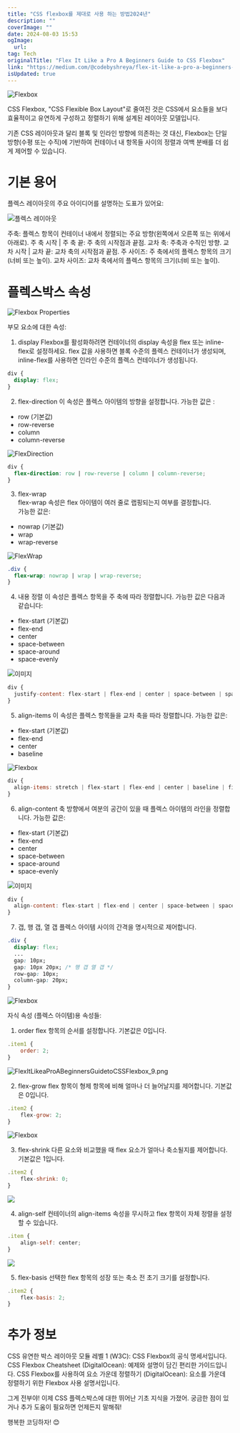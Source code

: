 ```yaml
---
title: "CSS flexbox를 제대로 사용 하는 방법2024년"
description: ""
coverImage: ""
date: 2024-08-03 15:53
ogImage: 
  url: 
tag: Tech
originalTitle: "Flex It Like a Pro A Beginners Guide to CSS Flexbox"
link: "https://medium.com/@codebyshreya/flex-it-like-a-pro-a-beginners-guide-to-css-flexbox-f2ebebd1d9ba"
isUpdated: true
---
```






![Flexbox](/assets/img/FlexItLikeaProABeginnersGuidetoCSSFlexbox_0.png)

CSS Flexbox, "CSS Flexible Box Layout"로 줄여진 것은 CSS에서 요소들을 보다 효율적이고 유연하게 구성하고 정렬하기 위해 설계된 레이아웃 모델입니다.

기존 CSS 레이아웃과 달리 블록 및 인라인 방향에 의존하는 것 대신, Flexbox는 단일 방향(수평 또는 수직)에 기반하여 컨테이너 내 항목들 사이의 정렬과 여백 분배를 더 쉽게 제어할 수 있습니다.

# 기본 용어

<div class="content-ad"></div>

플렉스 레이아웃의 주요 아이디어를 설명하는 도표가 있어요:

![플렉스 레이아웃](/assets/img/FlexItLikeaProABeginnersGuidetoCSSFlexbox_1.png)

주축: 플렉스 항목이 컨테이너 내에서 정렬되는 주요 방향(왼쪽에서 오른쪽 또는 위에서 아래로).
주 축 시작 | 주 축 끝: 주 축의 시작점과 끝점.
교차 축: 주축과 수직인 방향.
교차 시작 | 교차 끝: 교차 축의 시작점과 끝점.
주 사이즈: 주 축에서의 플렉스 항목의 크기(너비 또는 높이).
교차 사이즈: 교차 축에서의 플렉스 항목의 크기(너비 또는 높이).

# 플렉스박스 속성

<div class="content-ad"></div>

![Flexbox Properties](/assets/img/FlexItLikeaProABeginnersGuidetoCSSFlexbox_2.png)

부모 요소에 대한 속성:

1. display
   Flexbox를 활성화하려면 컨테이너의 display 속성을 flex 또는 inline-flex로 설정하세요. flex 값을 사용하면 블록 수준의 플렉스 컨테이너가 생성되며, inline-flex를 사용하면 인라인 수준의 플렉스 컨테이너가 생성됩니다.

```css
div {
  display: flex;
}
```

<div class="content-ad"></div>

2. flex-direction
   이 속성은 플렉스 아이템의 방향을 설정합니다.
   가능한 값은 :

- row (기본값)
- row-reverse
- column
- column-reverse

![FlexDirection](/assets/img/FlexItLikeaProABeginnersGuidetoCSSFlexbox_3.png)

```css
div {
  flex-direction: row | row-reverse | column | column-reverse;
}
```

<div class="content-ad"></div>

3. flex-wrap  
   flex-wrap 속성은 flex 아이템이 여러 줄로 랩핑되는지 여부를 결정합니다.  
   가능한 값은:

- nowrap (기본값)
- wrap
- wrap-reverse

![FlexWrap](/assets/img/FlexItLikeaProABeginnersGuidetoCSSFlexbox_4.png)

```css
.div {
  flex-wrap: nowrap | wrap | wrap-reverse;
}
```

<div class="content-ad"></div>

4. 내용 정렬
   이 속성은 플렉스 항목을 주 축에 따라 정렬합니다.
   가능한 값은 다음과 같습니다:

- flex-start (기본값)
- flex-end
- center
- space-between
- space-around
- space-evenly

![이미지](/assets/img/FlexItLikeaProABeginnersGuidetoCSSFlexbox_5.png)

```js
div {
  justify-content: flex-start | flex-end | center | space-between | space-around | space-evenly | start | end | left | right ... + safe | unsafe;
}
```

<div class="content-ad"></div>

5. align-items
   이 속성은 플렉스 항목들을 교차 축을 따라 정렬합니다.
   가능한 값은:

- flex-start (기본값)
- flex-end
- center
- baseline

![Flexbox](/assets/img/FlexItLikeaProABeginnersGuidetoCSSFlexbox_6.png)

```js
div {
  align-items: stretch | flex-start | flex-end | center | baseline | first baseline | last baseline | start | end | self-start | self-end + ... safe | unsafe;
}
```

<div class="content-ad"></div>

6. align-content
   축 방향에서 여분의 공간이 있을 때 플렉스 아이템의 라인을 정렬합니다.
   가능한 값은:

- flex-start (기본값)
- flex-end
- center
- space-between
- space-around
- space-evenly

![이미지](/assets/img/FlexItLikeaProABeginnersGuidetoCSSFlexbox_7.png)

```js
div {
  align-content: flex-start | flex-end | center | space-between | space-around | space-evenly | stretch | start | end | baseline | first baseline | last baseline + ... safe | unsafe;
}
```

<div class="content-ad"></div>

7. 갭, 행 갭, 열 갭
   플렉스 아이템 사이의 간격을 명시적으로 제어합니다.

```css
.div {
  display: flex;
  ...
  gap: 10px;
  gap: 10px 20px; /* 행 갭 열 갭 */
  row-gap: 10px;
  column-gap: 20px;
}
```

![Flexbox](/assets/img/FlexItLikeaProABeginnersGuidetoCSSFlexbox_8.png)

자식 속성 (플렉스 아이템)용 속성들:

<div class="content-ad"></div>

1. order
   flex 항목의 순서를 설정합니다. 기본값은 0입니다.

```js
.item1 {
    order: 2;
}
```

![FlexItLikeaProABeginnersGuidetoCSSFlexbox_9.png](/assets/img/FlexItLikeaProABeginnersGuidetoCSSFlexbox_9.png)

2. flex-grow
   flex 항목이 형제 항목에 비해 얼마나 더 늘어날지를 제어합니다. 기본값은 0입니다.

<div class="content-ad"></div>

```js
.item2 {
    flex-grow: 2;
}
```

![Flexbox](/assets/img/FlexItLikeaProABeginnersGuidetoCSSFlexbox_10.png)

3. flex-shrink
   다른 요소와 비교했을 때 flex 요소가 얼마나 축소될지를 제어합니다. 기본값은 1입니다.

```js
.item2 {
    flex-shrink: 0;
}
```

<div class="content-ad"></div>

<img src="/assets/img/FlexItLikeaProABeginnersGuidetoCSSFlexbox_11.png" />

4. align-self
   컨테이너의 align-items 속성을 무시하고 flex 항목이 자체 정렬을 설정할 수 있습니다.

```js
.item {
    align-self: center;
}
```

<img src="/assets/img/FlexItLikeaProABeginnersGuidetoCSSFlexbox_12.png" />

<div class="content-ad"></div>

5. flex-basis
   선택한 flex 항목의 성장 또는 축소 전 초기 크기를 설정합니다.

```js
.item2 {
    flex-basis: 2;
}
```

# 추가 정보

CSS 유연한 박스 레이아웃 모듈 레벨 1 (W3C): CSS Flexbox의 공식 명세서입니다.
CSS Flexbox Cheatsheet (DigitalOcean): 예제와 설명이 담긴 편리한 가이드입니다.
CSS Flexbox를 사용하여 요소 가운데 정렬하기 (DigitalOcean): 요소를 가운데 정렬하기 위한 Flexbox 사용 설명서입니다.

<div class="content-ad"></div>

그게 전부야! 이제 CSS 플렉스박스에 대한 뛰어난 기초 지식을 가졌어. 궁금한 점이 있거나 추가 도움이 필요하면 언제든지 말해줘!

행복한 코딩하자! 😊
